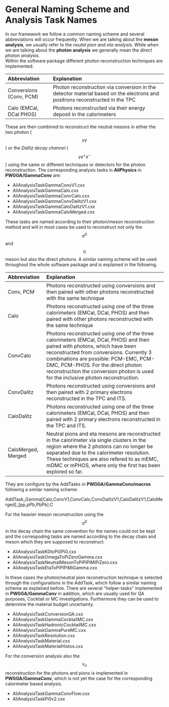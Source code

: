# General Naming Scheme and Analysis Task Names

In our framework we follow a common naming scheme and several abbreviations will occur frequently. When we are talking about the **meson analysis**, we usually refer to the _neutal pion and eta analysis_. While when we are talking about the **photon analysis** we generally mean the _direct photon analysis_.   
Within the software package different photon reconstruction techniques are implemented: 

| Abbreviation | Explanation |
| :--- | :--- |
| Conversions \(Conv, PCM\) | Photon reconstruction via conversion in the detector material based on the electrons and positrons reconstructed in the TPC |
| Calo \(EMCal, DCal PHOS\) | Photons reconstructed via their energy deposit in the calorimeters  |


These are then combined to reconstruct the neutral mesons in either the _two photon_ ($$\gamma \gamma$$) or the _Dalitz decay channel_ ($$\gamma e^+ e^-$$) using the same or different techniques or detectors for the photon reconstruction. The corresponding analysis tasks in **AliPhysics** in **PWGGA/GammaConv** are:

* AliAnalysisTaskGammaConvV1.cxx
* AliAnalysisTaskGammaCalo.cxx
* AliAnalysisTaskGammaConvCalo.cxx
* AliAnalysisTaskGammaConvDalitzV1.cxx
* AliAnalysisTaskGammaCaloDalitzV1.cxx
* AliAnalysisTaskGammaCaloMerged.cxx

These tasks are named according to their photon/meson reconstruction method and will in most cases be used to reconstruct not only the $$\pi^0$$ and $$\eta$$ meson but also the direct photons. A similar naming scheme will be used throughout the whole software package and is explained in the following.

| Abbreviation | Explanation |
| :--- | :--- |
| Conv, PCM | Photons reconstructed using conversions and then paired with other photons reconstructed with the same technique |
| Calo      | Photons reconstructed using one of the three calorimeters (EMCal, DCal, PHOS) and then paired with other photons reconstructed with the same technique |
| ConvCalo  | Photons reconstructed using one of the three calorimeters (EMCal, DCal, PHOS) and then paired with photons, which have been reconstructed from conversions. Currently 3 combinations are possible: PCM-EMC, PCM-DMC, PCM-PHOS. For the direct photon reconstruction the conversion photon is used for the inclusive photon reconstruction. |
| ConvDalitz | Photons reconstructed using conversions and then paired with 2 primary electrons reconstructed in the TPC and ITS. |
| CaloDalitz | Photons reconstructed using one of the three calorimeters (EMCal, DCal, PHOS) and then paired with 2 primary electrons reconstructed in the TPC and ITS. |
| CaloMerged, Merged | Neutral pions and eta mesons are reconstructed in the calorimeter via single clusters in the region where the 2 photons can no longer be separated due to the calorimeter resolution. These techniques are also refered to as mEMC, mDMC or mPHOS, where only the first has been explored so far. |

They are configure by the AddTasks in **PWGGA/GammaConv/macros** following a similar naming scheme:

AddTask_Gamma\[Calo,ConvV1,ConvCalo,ConvDalitzV1,CaloDalitzV1,CaloMerged]_\[pp,pPb,PbPb].C

For the heavier meson reconstruction using the $$\pi^0$$ in the decay chain the same convention for the names could not be kept and the correspoding tasks are named according to the decay chain and meson which they are supposed to reconstruct:

* AliAnalysisTaskK0toPi0Pi0.cxx
* AliAnalysisTaskOmegaToPiZeroGamma.cxx
* AliAnalysisTaskNeutralMesonToPiPlPiMiPiZero.cxx
* AliAnalysisTaskEtaToPiPlPiMiGamma.cxx

In these cases the photon/neutral pion reconstruction technique is selected through the configurations in the AddTask, which follow a similar naming scheme as explained before.
There are several "helper-tasks" implemented in **PWGGA/GammaConv** in addition, which are usually used for QA purposes, Cocktail or MC investigations. Furthermore they can be used to determine the material budget uncertainty.

* AliAnalysisTaskConversionQA.cxx
* AliAnalysisTaskGammaCocktailMC.cxx
* AliAnalysisTaskHadronicCocktailMC.cxx
* AliAnalysisTaskGammaPureMC.cxx
* AliAnalysisTaskResolution.cxx
* AliAnalysisTaskMaterial.cxx
* AliAnalysisTaskMaterialHistos.cxx

For the conversion analysis also the $$v_n$$ reconstruction for the photons and pions is implemented in **PWGGA/GammaConv**, which is not yet the case for the corresponding calorimeter based analysis.

* AliAnalysisTaskGammaConvFlow.cxx
* AliAnalysisTaskPi0v2.cxx